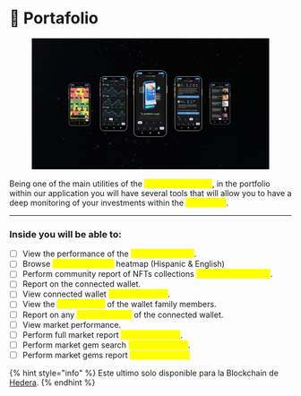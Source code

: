 # 📖 Portafolio&#x20;

<figure><img src="../../../../../.gitbook/assets/Captura desde 2024-03-26 17-05-19.png" alt=""><figcaption></figcaption></figure>

Being one of the main utilities of the <mark style="color:yellow;">Polaris ecosystem</mark>, in the portfolio within our application you will have several tools that will allow you to have a deep monitoring of your investments within the <mark style="color:yellow;">ecosystem</mark>.

***

### Inside you will be able to:

* [ ] View the performance of the <mark style="color:yellow;">connected wallet</mark>.&#x20;
* [ ] Browse <mark style="color:yellow;">NFTs collections</mark> heatmap (Hispanic & English)&#x20;
* [ ] Perform community report of NFTs collections <mark style="color:yellow;">(Hispanic & English)</mark>.&#x20;
* [ ] Report on the connected wallet.&#x20;
* [ ] View connected wallet <mark style="color:yellow;">family members</mark>.&#x20;
* [ ] View the <mark style="color:yellow;">performance</mark> of the wallet family members.&#x20;
* [ ] Report on any <mark style="color:yellow;">family member</mark> of the connected wallet.&#x20;
* [ ] View market performance.&#x20;
* [ ] Perform full market report <mark style="color:yellow;">(Crypto & NFTs)</mark>.&#x20;
* [ ] Perform market gem search <mark style="color:yellow;">(Crypto & NFTs)</mark>.&#x20;
* [ ] Perform market gems report <mark style="color:yellow;">(Crypto & NFTs)</mark>

{% hint style="info" %}
Este ultimo solo disponible para la Blockchain de [Hedera](../).
{% endhint %}
